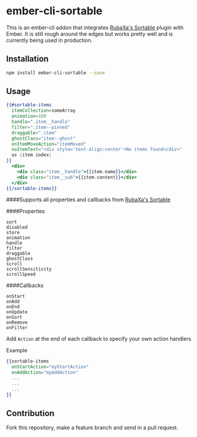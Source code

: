 # ember-cli-sortable

This is an ember-cli addon that integrates [RubaXa's Sortable](https://github.com/RubaXa/Sortable) plugin with Ember.
It is still rough around the edges but works pretty well and is currently being used in production.

## Installation

```sh
npm install ember-cli-sortable --save
```

## Usage

```handlebars
{{#sortable-items
  itemCollection=someArray
  animation=100
  handle=".item__handle"
  filter=".item--pinned"
  draggable=".item"
  ghostClass="item--ghost"
  onItemMoveAction="itemMoved"
  noItemText="<div style='text-align:center'>No items found</div>"
  as |item index|
}}
  <div>
    <div class="item__handle">{{item.name}}</div>
    <div class="item__sub">{{item.content}}</div>
  </div>
{{/sortable-items}}
```

####Supports all properties and callbacks from [RubaXa's Sortable](https://github.com/RubaXa/Sortable)

####Properties
```
sort
disabled
store
animation
handle
filter
draggable
ghostClass
scroll
scrollSensitivity
scrollSpeed
```
####Callbacks
```
onStart
onAdd
onEnd
onUpdate
onSort
onRemove
onFilter
```

Add `Action` at the end of each callback to specify your own action handlers

Example
```handlebars
{{sortable-items
  onStartAction="myStartAction"
  onAddAction="myAddAction"
  ...
  ...
  ...
}}
```

## Contribution
Fork this repository, make a feature branch and send in a pull request.
